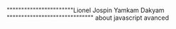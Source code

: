 """""""""""""""""""""""Lionel Jospin Yamkam Dakyam """"""""""""""""""""""""""""""
about javascript avanced
